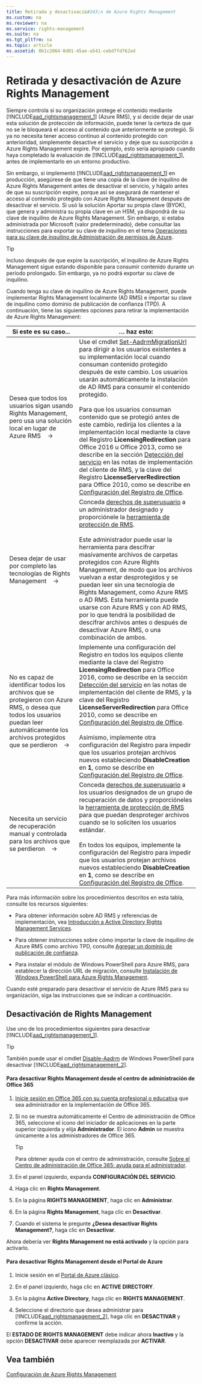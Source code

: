 ```yaml
---
title: Retirada y desactivaci&#243;n de Azure Rights Management
ms.custom: na
ms.reviewer: na
ms.service: rights-management
ms.suite: na
ms.tgt_pltfrm: na
ms.topic: article
ms.assetid: 0b1c2064-0d01-45ae-a541-cebd7fd762ad
---
```

# Retirada y desactivaci&#243;n de Azure Rights Management
Siempre controla si su organización protege el contenido mediante [!INCLUDE[aad_rightsmanagement_1](../Token/aad_rightsmanagement_1_md.md)] (Azure RMS), y si decide dejar de usar esta solución de protección de información, puede tener la certeza de que no se le bloqueará el acceso al contenido que anteriormente se protegió. Si ya no necesita tener acceso continuo al contenido protegido con anterioridad, simplemente desactive el servicio y deje que su suscripción a Azure Rights Management expire. Por ejemplo, esto sería apropiado cuando haya completado la evaluación de [!INCLUDE[aad_rightsmanagement_1](../Token/aad_rightsmanagement_1_md.md)], antes de implementarlo en un entorno productivo.

Sin embargo, si implementó [!INCLUDE[aad_rightsmanagement_1](../Token/aad_rightsmanagement_1_md.md)] en producción, asegúrese de que tiene una copia de la clave de inquilino de Azure Rights Management antes de desactivar el servicio, y hágalo antes de que su suscripción expire, porque así se asegurará de mantener el acceso al contenido protegido con Azure Rights Management después de desactivar el servicio. Si usó la solución Aportar su propia clave (BYOK), que genera y administra su propia clave en un HSM, ya dispondrá de su clave de inquilino de Azure Rights Management. Sin embargo, si estaba administrada por Microsoft (valor predeterminado), debe consultar las instrucciones para exportar su clave de inquilino en el tema [Operaciones para su clave de inquilino de Administración de permisos de Azure](../Topic/Operations-for-Your-Azure-Rights-Management-Tenant-Key.md).

> [!TIP]
> Incluso después de que expire la suscripción, el inquilino de Azure Rights Management sigue estando disponible para consumir contenido durante un período prolongado. Sin embargo, ya no podrá exportar su clave de inquilino.

Cuando tenga su clave de inquilino de Azure Rights Management, puede implementar Rights Management localmente (AD RMS) e importar su clave de inquilino como dominio de publicación de confianza (TPD). A continuación, tiene las siguientes opciones para retirar la implementación de Azure Rights Management:

|Si este es su caso...|… haz esto:|
|-------------------------|---------------|
|Desea que todos los usuarios sigan usando Rights Management, pero usa una solución local en lugar de Azure RMS    →|Use el cmdlet [Set-AadrmMigrationUrl](https://msdn.microsoft.com/library/azure/dn629429.aspx) para dirigir a los usuarios existentes a su implementación local cuando consuman contenido protegido después de este cambio. Los usuarios usarán automáticamente la instalación de AD RMS para consumir el contenido protegido.<br /><br />Para que los usuarios consuman contenido que se protegió antes de este cambio, redirija los clientes a la implementación local mediante la clave del Registro **LicensingRedirection** para Office 2016 u Office 2013, como se describe en la sección [Detección del servicio](https://technet.microsoft.com/library/jj159267%28v=ws.10%29.aspx) en las notas de implementación del cliente de RMS, y la clave del Registro **LicenseServerRedirection** para Office 2010, como se describe en [Configuración del Registro de Office](https://technet.microsoft.com/library/dd772637%28v=ws.10%29.aspx).|
|Desea dejar de usar por completo las tecnologías de Rights Management    →|Conceda [derechos de superusuario](https://technet.microsoft.com/library/mt147272.aspx) a un administrador designado y proporciónele la [herramienta de protección de RMS](http://www.microsoft.com/en-us/download/details.aspx?id=47256).<br /><br />Este administrador puede usar la herramienta para descifrar masivamente archivos de carpetas protegidos con Azure Rights Management, de modo que los archivos vuelvan a estar desprotegidos y se puedan leer sin una tecnología de Rights Management, como Azure RMS o AD RMS. Esta herramienta puede usarse con Azure RMS y con AD RMS, por lo que tendrá la posibilidad de descifrar archivos antes o después de desactivar Azure RMS, o una combinación de ambos.|
|No es capaz de identificar todos los archivos que se protegieron con Azure RMS, o desea que todos los usuarios puedan leer automáticamente los archivos protegidos que se perdieron    →|Implemente una configuración del Registro en todos los equipos cliente mediante la clave del Registro **LicensingRedirection** para Office 2016, como se describe en la sección [Detección del servicio](https://technet.microsoft.com/library/jj159267%28v=ws.10%29.aspx) en las notas de implementación del cliente de RMS, y la clave del Registro **LicenseServerRedirection** para Office 2010, como se describe en [Configuración del Registro de Office](https://technet.microsoft.com/library/dd772637%28v=ws.10%29.aspx).<br /><br />Asimismo, implemente otra configuración del Registro para impedir que los usuarios protejan archivos nuevos estableciendo **DisableCreation** en **1**, como se describe en [Configuración del Registro de Office](https://technet.microsoft.com/library/dd772637%28v=ws.10%29.aspx).|
|Necesita un servicio de recuperación manual y controlada para los archivos que se perdieron    →|Conceda [derechos de superusuario](https://technet.microsoft.com/library/mt147272.aspx) a los usuarios designados de un grupo de recuperación de datos y proporcióneles la [herramienta de protección de RMS](http://www.microsoft.com/en-us/download/details.aspx?id=47256) para que puedan desproteger archivos cuando se lo soliciten los usuarios estándar.<br /><br />En todos los equipos, implemente la configuración del Registro para impedir que los usuarios protejan archivos nuevos estableciendo **DisableCreation** en **1**, como se describe en [Configuración del Registro de Office](https://technet.microsoft.com/library/dd772637%28v=ws.10%29.aspx).|
Para más información sobre los procedimientos descritos en esta tabla, consulte los recursos siguientes:

-   Para obtener información sobre AD RMS y referencias de implementación, vea [Introducción a Active Directory Rights Management Services](https://technet.microsoft.com/library/hh831364.aspx).

-   Para obtener instrucciones sobre cómo importar la clave de inquilino de Azure RMS como archivo TPD, consulte [Agregar un dominio de publicación de confianza](https://technet.microsoft.com/library/cc771460.aspx).

-   Para instalar el módulo de Windows PowerShell para Azure RMS, para establecer la dirección URL de migración, consulte [Instalación de Windows PowerShell para Azure Rights Management](../Topic/Installing-Windows-PowerShell-for-Azure-Rights-Management.md).

Cuando esté preparado para desactivar el servicio de Azure RMS para su organización, siga las instrucciones que se indican a continuación.

## Desactivación de Rights Management
Use uno de los procedimientos siguientes para desactivar [!INCLUDE[aad_rightsmanagement_1](../Token/aad_rightsmanagement_1_md.md)].

> [!TIP]
> También puede usar el cmdlet [Disable-Aadrm](http://msdn.microsoft.com/library/windowsazure/dn629422.aspx) de Windows PowerShell para desactivar [!INCLUDE[aad_rightsmanagement_2](../Token/aad_rightsmanagement_2_md.md)].

#### Para desactivar Rights Management desde el centro de administración de Office 365

1.  [Inicie sesión en Office 365 con su cuenta profesional o educativa](https://portal.office.com/) que sea administrador en la implementación de Office 365.

2.  Si no se muestra automáticamente el Centro de administración de Office 365, seleccione el icono del iniciador de aplicaciones en la parte superior izquierda y elija **Administrador**. El icono **Admin** se muestra únicamente a los administradores de Office 365.

    > [!TIP]
    > Para obtener ayuda con el centro de administración, consulte [Sobre el Centro de administración de Office 365: ayuda para el administrador](https://support.office.com/article/About-the-Office-365-admin-center-Admin-Help-58537702-d421-4d02-8141-e128e3703547).

3.  En el panel izquierdo, expanda **CONFIGURACIÓN DEL SERVICIO**.

4.  Haga clic en **Rights Management**.

5.  En la página **RIGHTS MANAGEMENT**, haga clic en **Administrar**.

6.  En la página **Rights Management**, haga clic en **Desactivar**.

7.  Cuando el sistema le pregunte **¿Desea desactivar Rights Management?**, haga clic en **Desactivar**.

Ahora debería ver **Rights Management no está activado** y la opción para activarlo.

#### Para desactivar Rights Management desde el Portal de Azure

1.  Inicie sesión en el [Portal de Azure clásico](http://go.microsoft.com/fwlink/p/?LinkID=275081).

2.  En el panel izquierdo, haga clic en **ACTIVE DIRECTORY**.

3.  En la página **Active Directory**, haga clic en **RIGHTS MANAGEMENT**.

4.  Seleccione el directorio que desea administrar para [!INCLUDE[aad_rightsmanagement_2](../Token/aad_rightsmanagement_2_md.md)], haga clic en **DESACTIVAR** y confirme la acción.

El **ESTADO DE RIGHTS MANAGEMENT** debe indicar ahora **Inactivo** y la opción **DESACTIVAR** debe aparecer reemplazada por **ACTIVAR**.

## Vea también
[Configuración de Azure Rights Management](../Topic/Configuring-Azure-Rights-Management.md)

